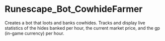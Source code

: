 # Runescape_Bot_CowhideFarmer
Creates a bot that loots and banks cowhides.  Tracks and display live statistics of the hides banked per hour, the current market price, and the gp (in-game currency) per hour.
